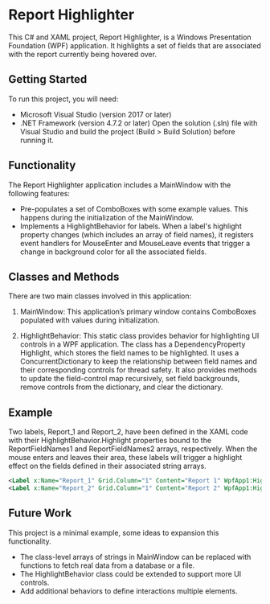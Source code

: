 # Report Highlighter

This C# and XAML project, Report Highlighter, is a Windows Presentation Foundation (WPF) application. It highlights a set of fields that are associated with the report currently being hovered over.

## Getting Started
To run this project, you will need:

- Microsoft Visual Studio (version 2017 or later)
- .NET Framework (version 4.7.2 or later)
Open the solution (.sln) file with Visual Studio and build the project (Build > Build Solution) before running it.

## Functionality
The Report Highlighter application includes a MainWindow with the following features:

- Pre-populates a set of ComboBoxes with some example values. This happens during the initialization of the MainWindow.
- Implements a HighlightBehavior for labels. When a label's highlight property changes (which includes an array of field names), it registers event handlers for MouseEnter and MouseLeave events that trigger a change in background color for all the associated fields.
## Classes and Methods
There are two main classes involved in this application:

1. MainWindow: This application’s primary window contains ComboBoxes populated with values during initialization.

2. HighlightBehavior: This static class provides behavior for highlighting UI controls in a WPF application. The class has a DependencyProperty Highlight, which stores the field names to be highlighted. It uses a ConcurrentDictionary to keep the relationship between field names and their corresponding controls for thread safety. It also provides methods to update the field-control map recursively, set field backgrounds, remove controls from the dictionary, and clear the dictionary.

## Example
Two labels, Report_1 and Report_2, have been defined in the XAML code with their HighlightBehavior.Highlight properties bound to the ReportFieldNames1 and ReportFieldNames2 arrays, respectively. When the mouse enters and leaves their area, these labels will trigger a highlight effect on the fields defined in their associated string arrays.

```xml
<Label x:Name="Report_1" Grid.Column="1" Content="Report 1" WpfApp1:HighlightBehavior.Highlight="{Binding ReportFieldNames1}" HorizontalAlignment="Left" Margin="611,38,0,0" VerticalAlignment="Top" Height="28" Width="145"/>
<Label x:Name="Report_2" Grid.Column="1" Content="Report 2" WpfApp1:HighlightBehavior.Highlight="{Binding ReportFieldNames2}" HorizontalAlignment="Left" Margin="611,69,0,0" VerticalAlignment="Top" Height="28" Width="145"/>
```

## Future Work
This project is a minimal example, some ideas to expansion this functionality.

- The class-level arrays of strings in MainWindow can be replaced with functions to fetch real data from a database or a file.
- The HighlightBehavior class could be extended to support more UI controls.
- Add additional behaviors to define interactions multiple elements.
